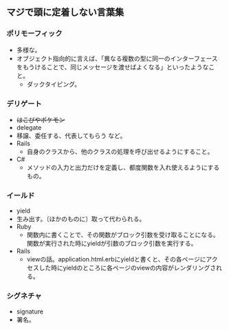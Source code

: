 ## マジで頭に定着しない言葉集

### ポリモーフィック

- 多様な。
- オブジェクト指向的に言えば、「異なる複数の型に同一のインターフェースをもうけることで、同じメッセージを渡せばよくなる」といったようなこと。
  - ダックタイピング。

### デリゲート

- ~~はこびやポケモン~~
- delegate
- 移譲、委任する、代表してもらう など。
- Rails
  - 自身のクラスから、他のクラスの処理を呼び出せるようにすること。
- C#
  - メソッドの入力と出力だけを定義し、都度関数を入れ使えるようにするもの。


### イールド

- yield
- 生み出す。〔ほかのものに〕取って代わられる。
- Ruby
  - 関数内に書くことで、その関数がブロック引数を受け取ることになる。関数が実行された時にyieldが引数のブロック引数を実行する。
- Rails
  - viewの話。application.html.erbにyieldと書くと、その各ページにアクセスした時にyieldのところに各ページのviewの内容がレンダリングされる。


### シグネチャ

- signature
- 署名。
